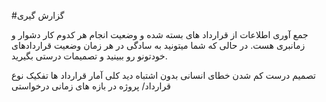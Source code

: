 #گزارش گیری

جمع آوری اطلاعات از قرارداد های بسته شده و وضعیت انجام هر کدوم کار دشوار و زمانبری هست. در حالی که شما میتونید به سادگی در هر زمان وضعیت قراردادهای خودتونو رو ببینید و تصمیمات درستی بگیرید.

تصمیم درست
کم شدن خطای انسانی
بدون اشتباه
دید کلی
آمار قرارداد ها تفکیک نوع قرارداد/ پروژه در بازه های زمانی درخواستی
